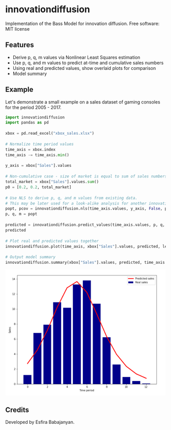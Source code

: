 innovationdiffusion
=========

Implementation of the Bass Model for innovation diffusion.
Free software: MIT license


Features
--------

* Derive p, q, m values via Nonlinear Least Squares estimation
* Use p, q, and m values to predict at-time and cumulative sales numbers
* Using real and predicted values, show overlaid plots for comparison
* Model summary 

Example
-------
Let's demonstrate a small example on a sales dataset of gaming consoles for the period 2005 - 2017.

```python
import innovationdiffusion
import pandas as pd

xbox = pd.read_excel("xbox_sales.xlsx")

# Normalize time period values
time_axis = xbox.index
time_axis -= time_axis.min()

y_axis = xbox["Sales"].values

# Non-cumulative case - size of market is equal to sum of sales numbers for all time periods
total_market = xbox["Sales"].values.sum()
p0 = [0.2, 0.2, total_market]

# Use NLS to derive p, q, and m values from existing data.
# This may be later used for a look-alike analysis for another innovation
popt, pcov = innovationdiffusion.nls(time_axis.values, y_axis, False, p0)
p, q, m = popt

predicted = innovationdiffusion.predict_values(time_axis.values, p, q, m, False)
predicted

# Plot real and predicted values together
innovationdiffusion.plot(time_axis, xbox["Sales"].values, predicted, legends=["Predicted sales", "Real sales"])

# Output model summary
innovationdiffusion.summary(xbox["Sales"].values, predicted, time_axis.values)
```
![Relayed plot example](https://raw.githubusercontent.com/Esfira02/bassmodel/main/plot_example.PNG)

Credits
-------

Developed by Esfira Babajanyan.